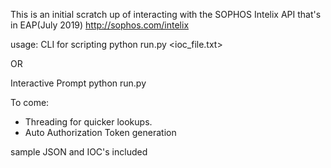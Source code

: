 This is an initial scratch up of interacting with the SOPHOS Intelix API that's in EAP(July 2019)
http://sophos.com/intelix

usage:
CLI for scripting
python run.py <ioc_file.txt>

OR

Interactive Prompt
python run.py

To come:
- Threading for quicker lookups.
- Auto Authorization Token generation

sample JSON and IOC's included
